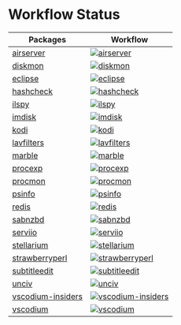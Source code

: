 # Workflow Status

| Packages | Workflow |
| -------- | -------- |
| [airserver](https://github.com/Thilas/chocolatey-packages/tree/master/airserver) | [![airserver](https://github.com/Thilas/chocolatey-packages/actions/workflows/airserver.yml/badge.svg?event=schedule)](https://github.com/Thilas/chocolatey-packages/actions/workflows/airserver.yml) |
| [diskmon](https://github.com/Thilas/chocolatey-packages/tree/master/diskmon) | [![diskmon](https://github.com/Thilas/chocolatey-packages/actions/workflows/diskmon.yml/badge.svg?event=schedule)](https://github.com/Thilas/chocolatey-packages/actions/workflows/diskmon.yml) |
| [eclipse](https://github.com/Thilas/chocolatey-packages/tree/master/eclipse) | [![eclipse](https://github.com/Thilas/chocolatey-packages/actions/workflows/eclipse.yml/badge.svg?event=schedule)](https://github.com/Thilas/chocolatey-packages/actions/workflows/eclipse.yml) |
| [hashcheck](https://github.com/Thilas/chocolatey-packages/tree/master/hashcheck) | [![hashcheck](https://github.com/Thilas/chocolatey-packages/actions/workflows/hashcheck.yml/badge.svg?event=schedule)](https://github.com/Thilas/chocolatey-packages/actions/workflows/hashcheck.yml) |
| [ilspy](https://github.com/Thilas/chocolatey-packages/tree/master/ilspy) | [![ilspy](https://github.com/Thilas/chocolatey-packages/actions/workflows/ilspy.yml/badge.svg?event=schedule)](https://github.com/Thilas/chocolatey-packages/actions/workflows/ilspy.yml) |
| [imdisk](https://github.com/Thilas/chocolatey-packages/tree/master/imdisk) | [![imdisk](https://github.com/Thilas/chocolatey-packages/actions/workflows/imdisk.yml/badge.svg?event=schedule)](https://github.com/Thilas/chocolatey-packages/actions/workflows/imdisk.yml) |
| [kodi](https://github.com/Thilas/chocolatey-packages/tree/master/kodi) | [![kodi](https://github.com/Thilas/chocolatey-packages/actions/workflows/kodi.yml/badge.svg?event=schedule)](https://github.com/Thilas/chocolatey-packages/actions/workflows/kodi.yml) |
| [lavfilters](https://github.com/Thilas/chocolatey-packages/tree/master/lavfilters) | [![lavfilters](https://github.com/Thilas/chocolatey-packages/actions/workflows/lavfilters.yml/badge.svg?event=schedule)](https://github.com/Thilas/chocolatey-packages/actions/workflows/lavfilters.yml) |
| [marble](https://github.com/Thilas/chocolatey-packages/tree/master/marble) | [![marble](https://github.com/Thilas/chocolatey-packages/actions/workflows/marble.yml/badge.svg?event=schedule)](https://github.com/Thilas/chocolatey-packages/actions/workflows/marble.yml) |
| [procexp](https://github.com/Thilas/chocolatey-packages/tree/master/procexp) | [![procexp](https://github.com/Thilas/chocolatey-packages/actions/workflows/procexp.yml/badge.svg?event=schedule)](https://github.com/Thilas/chocolatey-packages/actions/workflows/procexp.yml) |
| [procmon](https://github.com/Thilas/chocolatey-packages/tree/master/procmon) | [![procmon](https://github.com/Thilas/chocolatey-packages/actions/workflows/procmon.yml/badge.svg?event=schedule)](https://github.com/Thilas/chocolatey-packages/actions/workflows/procmon.yml) |
| [psinfo](https://github.com/Thilas/chocolatey-packages/tree/master/psinfo) | [![psinfo](https://github.com/Thilas/chocolatey-packages/actions/workflows/psinfo.yml/badge.svg?event=schedule)](https://github.com/Thilas/chocolatey-packages/actions/workflows/psinfo.yml) |
| [redis](https://github.com/Thilas/chocolatey-packages/tree/master/redis) | [![redis](https://github.com/Thilas/chocolatey-packages/actions/workflows/redis.yml/badge.svg?event=schedule)](https://github.com/Thilas/chocolatey-packages/actions/workflows/redis.yml) |
| [sabnzbd](https://github.com/Thilas/chocolatey-packages/tree/master/sabnzbd) | [![sabnzbd](https://github.com/Thilas/chocolatey-packages/actions/workflows/sabnzbd.yml/badge.svg?event=schedule)](https://github.com/Thilas/chocolatey-packages/actions/workflows/sabnzbd.yml) |
| [serviio](https://github.com/Thilas/chocolatey-packages/tree/master/serviio) | [![serviio](https://github.com/Thilas/chocolatey-packages/actions/workflows/serviio.yml/badge.svg?event=schedule)](https://github.com/Thilas/chocolatey-packages/actions/workflows/serviio.yml) |
| [stellarium](https://github.com/Thilas/chocolatey-packages/tree/master/stellarium) | [![stellarium](https://github.com/Thilas/chocolatey-packages/actions/workflows/stellarium.yml/badge.svg?event=schedule)](https://github.com/Thilas/chocolatey-packages/actions/workflows/stellarium.yml) |
| [strawberryperl](https://github.com/Thilas/chocolatey-packages/tree/master/strawberryperl)| [![strawberryperl](https://github.com/Thilas/chocolatey-packages/actions/workflows/strawberryperl.yml/badge.svg?event=schedule)](https://github.com/Thilas/chocolatey-packages/actions/workflows/strawberryperl.yml) |
| [subtitleedit](https://github.com/Thilas/chocolatey-packages/tree/master/subtitleedit) | [![subtitleedit](https://github.com/Thilas/chocolatey-packages/actions/workflows/subtitleedit.yml/badge.svg?event=schedule)](https://github.com/Thilas/chocolatey-packages/actions/workflows/subtitleedit.yml) |
| [unciv](https://github.com/Thilas/chocolatey-packages/tree/master/unciv) | [![unciv](https://github.com/Thilas/chocolatey-packages/actions/workflows/unciv.yml/badge.svg?event=schedule)](https://github.com/Thilas/chocolatey-packages/actions/workflows/unciv.yml) |
| [vscodium-insiders](https://github.com/Thilas/chocolatey-packages/tree/master/vscodium-insiders) | [![vscodium-insiders](https://github.com/Thilas/chocolatey-packages/actions/workflows/vscodium-insiders.yml/badge.svg?event=schedule)](https://github.com/Thilas/chocolatey-packages/actions/workflows/vscodium-insiders.yml) |
| [vscodium](https://github.com/Thilas/chocolatey-packages/tree/master/vscodium) | [![vscodium](https://github.com/Thilas/chocolatey-packages/actions/workflows/vscodium.yml/badge.svg?event=schedule)](https://github.com/Thilas/chocolatey-packages/actions/workflows/vscodium.yml) |

